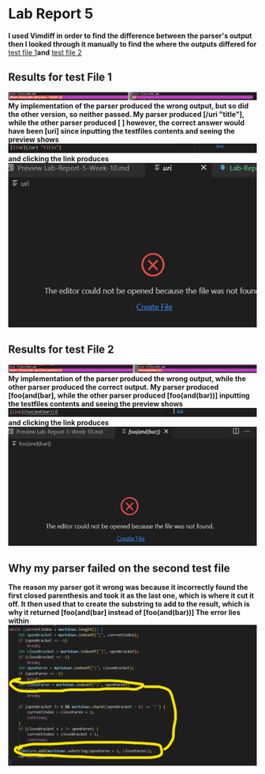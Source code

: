 #  Lab Report 5  

**I used Vimdiff in order to find the difference between the parser's output then I looked through it manually to find the where the outputs differed for**
[test file 1](https://github.com/nidhidhamnani/markdown-parser/edit/main/test-files/481.md)**and** [test file 2](https://github.com/nidhidhamnani/markdown-parser/edit/main/test-files/495.md)

## Results for test File 1
![](pic/1.png)
**My implementation of the parser produced the wrong output, but so did the other version, so neither passed. My parser produced [/uri "title"], while the other parser produced [ ] however, the correct answer would have been [uri] since inputting the testfiles contents and seeing the preview shows ![](pic/3.png) and clicking the link produces  ![](pic/4.png)**

## Results for test File 2
![](pic/5.png)
**My implementation of the parser produced the wrong output, while the other parser produced the correct output. My parser produced [foo(and(bar], while the other parser produced [foo(and(bar))]  inputting the testfiles contents and seeing the preview shows ![](pic/6.png) and clicking the link produces  ![](pic/7.png)**

## Why my parser failed on the second test file

**The reason my parser got it wrong was because it incorrectly found the first closed parenthesis and took it as the last one, which is where it cut it off. It then used that to create the substring to add to the result, which is why it returned [foo(and(bar] instead of [foo(and(bar))] The error lies within ![](pic/8.png)**
